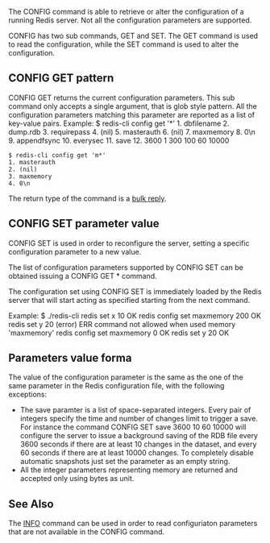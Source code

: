 

The CONFIG command is able to retrieve or alter the configuration of a running
Redis server. Not all the configuration parameters are supported.

CONFIG has two sub commands, GET and SET. The GET command is used to read
the configuration, while the SET command is used to alter the configuration.

## CONFIG GET pattern

CONFIG GET returns the current configuration parameters. This sub command
only accepts a single argument, that is glob style pattern. All the
configuration parameters matching this parameter are reported as a
list of key-value pairs. Example:
	$ redis-cli config get '*'
	1. dbfilename
	2. dump.rdb
	3. requirepass
	4. (nil)
	5. masterauth
	6. (nil)
	7. maxmemory
	8. 0\n
	9. appendfsync
	10. everysec
	11. save
	12. 3600 1 300 100 60 10000
	
	$ redis-cli config get 'm*'
	1. masterauth
	2. (nil)
	3. maxmemory
	4. 0\n

The return type of the command is a [bulk reply][1].

## CONFIG SET parameter  value

CONFIG SET is used in order to reconfigure the server, setting a specific
configuration parameter to a new value.

The list of configuration parameters supported by CONFIG SET can be
obtained issuing a CONFIG GET * command.

The configuration set using CONFIG SET is immediately loaded by the Redis
server that will start acting as specified starting from the next command.

Example:
	$ ./redis-cli
	redis set x 10
	OK
	redis config set maxmemory 200
	OK
	redis set y 20
	(error) ERR command not allowed when used memory  'maxmemory'
	redis config set maxmemory 0
	OK
	redis set y 20
	OK

## Parameters value forma

The value of the configuration parameter is the same as the one of the
same parameter in the Redis configuration file, with the following exceptions:

* The save paramter is a list of space-separated integers. Every pair of integers specify the time and number of changes limit to trigger a save. For instance the command CONFIG SET save 3600 10 60 10000 will configure the server to issue a background saving of the RDB file every 3600 seconds if there are at least 10 changes in the dataset, and every 60 seconds if there are at least 10000 changes. To completely disable automatic snapshots just set the parameter as an empty string.
* All the integer parameters representing memory are returned and accepted only using bytes as unit.

## See Also

The [INFO][2] command can be used in order to read configuriaton parameters
that are not available in the CONFIG command.



[1]: /p/redis/wiki/ReplyTypes
[2]: /p/redis/wiki/InfoCommand
